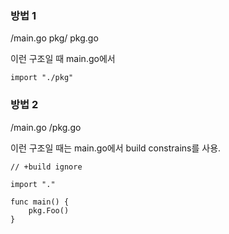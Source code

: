 ### 방법 1

/main.go
    pkg/
        pkg.go


이런 구조일 때 main.go에서 

    import "./pkg"


### 방법 2

/main.go
/pkg.go

이런 구조일 때는 main.go에서 build constrains를 사용.

    // +build ignore

    import "."

    func main() {
        pkg.Foo()
    }

